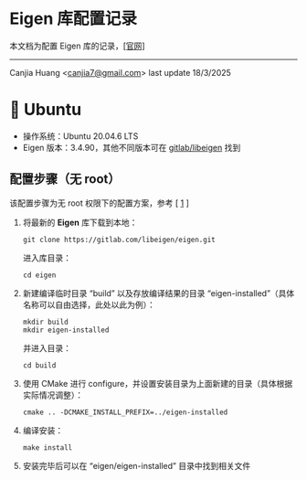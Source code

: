 # Eigen 库配置记录

本文档为配置 Eigen 库的记录，[[官网]](https://www.graphics.rwth-aachen.de/software/openmesh/)

---

Canjia Huang <<canjia7@gmail.com>> last update 18/3/2025

# :penguin: Ubuntu

- 操作系统：Ubuntu 20.04.6 LTS
- Eigen 版本：3.4.90，其他不同版本可在 [gitlab/libeigen](https://gitlab.com/libeigen/eigen/-/releases/?before=eyJyZWxlYXNlZF9hdCI6IjIwMTYtMTItMDYgMTE6NDM6MDAuMDAwMDAwMDAwICswMDAwIiwiaWQiOiIxMTE0MzE2In0) 找到

## 配置步骤（无 root）

该配置步骤为无 root 权限下的配置方案，参考 [ [1] ]

1. 将最新的 **Eigen** 库下载到本地：

    ```
    git clone https://gitlab.com/libeigen/eigen.git
    ```

    进入库目录：

    ```
    cd eigen
    ```

2. 新建编译临时目录 “build” 以及存放编译结果的目录 “eigen-installed”（具体名称可以自由选择，此处以此为例）：

    ```
    mkdir build
    mkdir eigen-installed
    ```

    并进入目录：

    ```
    cd build
    ```

3. 使用 CMake 进行 configure，并设置安装目录为上面新建的目录（具体根据实际情况调整）：

    ```
    cmake .. -DCMAKE_INSTALL_PREFIX=../eigen-installed
    ```

4. 编译安装：

    ```
    make install
    ```

5. 安装完毕后可以在 “eigen/eigen-installed” 目录中找到相关文件

    <!-- 需要将相关目录设置到系统环境变量中：

    ```
    vim ~/.bashrc
    ```

    在文件的最后添加 “eigen/eigen-installed/include/eigen3” 目录（具体以实际情况为准）：

    ```
    export CPATH=${CPATH}:/home/huangcanjia/eigen/eigen-installed/include/eigen3
    ```

    保存并退出后，重新加载环境变量：

    ```
    source ~/.bashrc
    ``` -->

[1]: https://blog.csdn.net/weixin_40966959/article/details/132275847